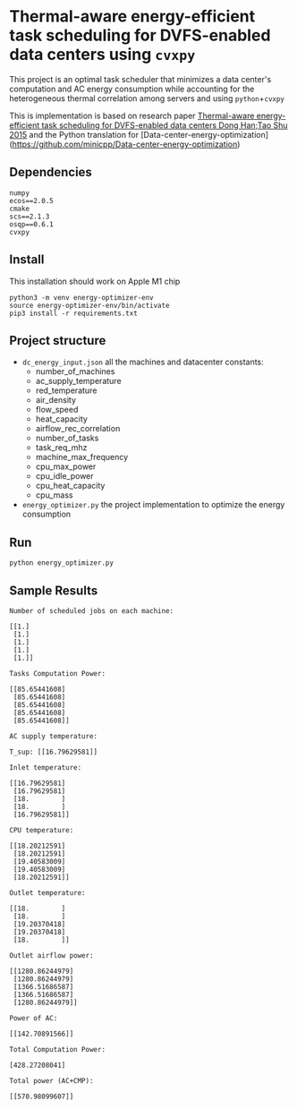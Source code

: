 # Thermal-aware energy-efficient task scheduling for DVFS-enabled data centers using `cvxpy`

This project is an optimal task scheduler that minimizes a data center's computation and AC energy consumption while
accounting for the heterogeneous thermal correlation among servers and using `python`+`cvxpy`

This is implementation is based on research paper [Thermal-aware energy-efficient task scheduling for DVFS-enabled data centers
Dong Han;Tao Shu 2015](https://ieeexplore-ieee-org.mutex.gmu.edu/document/7069401/) and the Python translation for [Data-center-energy-optimization] (https://github.com/minicpp/Data-center-energy-optimization)

## Dependencies

```
numpy
ecos==2.0.5
cmake
scs==2.1.3
osqp==0.6.1
cvxpy
```

## Install
This installation should work on Apple M1 chip
```
python3 -m venv energy-optimizer-env
source energy-optimizer-env/bin/activate
pip3 install -r requirements.txt
```


## Project structure
- `dc_energy_input.json` all the machines and datacenter constants:
  - number_of_machines
  - ac_supply_temperature
  - red_temperature
  - air_density
  - flow_speed
  - heat_capacity
  - airflow_rec_correlation
  - number_of_tasks
  - task_req_mhz
  - machine_max_frequency
  - cpu_max_power
  - cpu_idle_power
  - cpu_heat_capacity
  - cpu_mass
- `energy_optimizer.py` the project implementation to optimize the energy consumption

## Run
```
python energy_optimizer.py
```

## Sample Results
```
Number of scheduled jobs on each machine:

[[1.]
 [1.]
 [1.]
 [1.]
 [1.]]

Tasks Computation Power:

[[85.65441608]
 [85.65441608]
 [85.65441608]
 [85.65441608]
 [85.65441608]]

AC supply temperature:

T_sup: [[16.79629581]]

Inlet temperature:

[[16.79629581]
 [16.79629581]
 [18.        ]
 [18.        ]
 [16.79629581]]

CPU temperature:

[[18.20212591]
 [18.20212591]
 [19.40583009]
 [19.40583009]
 [18.20212591]]

Outlet temperature:

[[18.        ]
 [18.        ]
 [19.20370418]
 [19.20370418]
 [18.        ]]

Outlet airflow power:

[[1280.86244979]
 [1280.86244979]
 [1366.51686587]
 [1366.51686587]
 [1280.86244979]]

Power of AC:

[[142.70891566]]

Total Computation Power:

[428.27208041]

Total power (AC+CMP):

[[570.98099607]]

```
